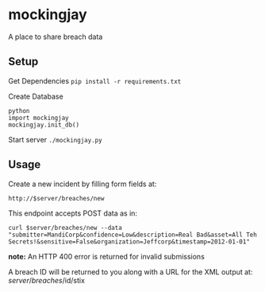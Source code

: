 mockingjay
==========

A place to share breach data

## Setup
Get Dependencies
`pip install -r requirements.txt`

Create Database
```
python
import mockingjay
mockingjay.init_db()
```

Start server
`./mockingjay.py`

## Usage
Create a new incident by filling form fields at:

    http://$server/breaches/new

This endpoint accepts POST data as in:

`curl $server/breaches/new --data "submitter=MandiCorp&confidence=Low&description=Real Bad&asset=All Teh Secrets!&sensitive=False&organization=Jeffcorp&timestamp=2012-01-01"`

**note:** An HTTP 400 error is returned for invalid submissions

A breach ID will be returned to you along with a URL for the XML output at:
    $server/breaches/$id/stix
